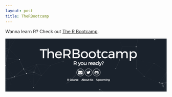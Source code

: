 ```yaml
---
layout: post
title: TheRBootcamp
---
```


Wanna learn R? Check out <a href="https://www.rbootcamp.com">The R Bootcamp</a>.<br>
<p align = "center"><a href = href="https://www.rbootcamp.com"><img src="/images/rbootcamp.png" alt="no image found" width="720" align="middle"></a></p>
